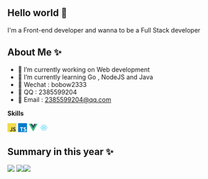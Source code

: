 <!-- <img align='right' height="137px" src="https://github-readme-stats.vercel.app/api?username=BOBOlife&show_icons=true&theme=graywhite&line_height=21&include_all_commits=true&bg_color=0,EC6C6C,FFD479,FFFC79,73FA79&theme=graywhite&hide_title=true&hide_border=true"> -->

## Hello world 👋

I'm a Front-end developer 
and wanna to be a Full Stack developer
    
## About Me ✨
- 🔭 I’m currently working on Web development
- 🌱 I’m currently learning Go , NodeJS and Java
- 💬 Wechat : bobow2333
- 🐧 QQ : 2385599204
- 📧 Email : 2385599204@qq.com


<!-- ![](https://visitor-badge.glitch.me/badge?page_id=bobolife.bobolife) -->

<!--
**sudongyuer/sudongyuer** is a ✨ _special_ ✨ repository because its `README.md` (this file) appears on your GitHub profile.

Here are some ideas to get you started:

- 🔭 I’m currently working on ...
- 🌱 I’m currently learning ...
- 👯 I’m looking to collaborate on ...
- 🤔 I’m looking for help with ...
- 💬 Ask me about ...
- 📫 How to reach me: ...
- 😄 Pronouns: ...
- ⚡ Fun fact: ...
-->

**Skills**  

<code><img height="20" src="https://raw.githubusercontent.com/github/explore/80688e429a7d4ef2fca1e82350fe8e3517d3494d/topics/javascript/javascript.png"></code>
<code><img height="20" src="https://raw.githubusercontent.com/github/explore/80688e429a7d4ef2fca1e82350fe8e3517d3494d/topics/typescript/typescript.png"></code>
<code><img height="20" src="https://raw.githubusercontent.com/github/explore/80688e429a7d4ef2fca1e82350fe8e3517d3494d/topics/vue/vue.png"></code>
<code><img height="20" src="https://raw.githubusercontent.com/github/explore/80688e429a7d4ef2fca1e82350fe8e3517d3494d/topics/react/react.png"></code>
<!-- <code><img height="20" src="https://raw.githubusercontent.com/github/explore/80688e429a7d4ef2fca1e82350fe8e3517d3494d/topics/nodejs/nodejs.png"></code> -->




## Summary in this year ✨

<img align="" height="137px" src="https://github-readme-stats.vercel.app/api?username=BOBOlife&hide_title=true&hide_border=true&show_icons=true&include_all_commits=true&line_height=21&bg_color=0,EC6C6C,FFD479,FFFC79,73FA79&theme=graywhite&locale=cn" />
<img align='' height="137px" src="https://github-readme-stats.vercel.app/api?username=BOBOlife&show_icons=true&theme=graywhite&line_height=21&include_all_commits=true&bg_color=0,EC6C6C,FFD479,FFFC79,73FA79&hide_title=true&hide_border=true"><img align="" height="137px" src="https://github-readme-stats.vercel.app/api/top-langs/?username=BOBOlife&hide_title=true&hide_border=true&layout=compact&bg_color=0,73FA79,73FDFF,D783FF&theme=graywhite&locale=cn" />
